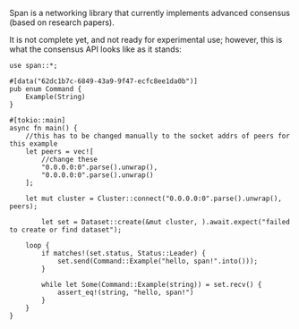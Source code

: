 Span is a networking library that currently implements advanced consensus (based on research papers).

It is not complete yet, and not ready for experimental use; however, this is what the consensus API looks like as it stands:

```
use span::*;

#[data("62dc1b7c-6849-43a9-9f47-ecfc8ee1da0b")]
pub enum Command {
	Example(String)
}

#[tokio::main]
async fn main() {
	//this has to be changed manually to the socket addrs of peers for this example
	let peers = vec![
		//change these
		"0.0.0.0:0".parse().unwrap(),
		"0.0.0.0:0".parse().unwrap()
	];

   	let mut cluster = Cluster::connect("0.0.0.0:0".parse().unwrap(), peers);

    	let set = Dataset::create(&mut cluster, ).await.expect("failed to create or find dataset");

	loop {
		if matches!(set.status, Status::Leader) {
			set.send(Command::Example("hello, span!".into()));
		}

		while let Some(Command::Example(string)) = set.recv() {
			assert_eq!(string, "hello, span!")
		}
	}
}
```